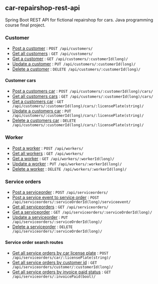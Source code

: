 ## car-repairshop-rest-api
Spring Boot REST API for fictional repairshop for cars. Java programming course final project. 

### Customer

* [Post a customer](#) : `POST /api/customers/`
* [Get all customers](#) : `GET /api/customers/`
* [Get a customer](#) : `GET /api/customers/:customerId(long)/`
* [Update a customer](#) : `PUT /api/customers/:customerId(long)/`
* [Delete a customer](#) : `DELETE /api/customers/:customerId(long)/`

#### Customer cars
* [Post a customers car](#) : `POST /api/customers/:customerId(long)/cars/`
* [Get all customers cars](#) : `GET /api/customers/:customerId(long)/cars/`
* [Get a customers car](#) : `GET /api/customers/:customerId(long)/cars/:licensePlate(string)/`
* [Update a customers car](#) : `PUT /api/customers/:customerId(long)/cars/:licensePlate(string)/`
* [Delete a customers car](#) : `DELETE /api/customers/:customerId(long)/cars/:licensePlate(string)/`

### Worker

* [Post a worker](#) : `POST /api/workers/`
* [Get all workers](#) : `GET /api/workers/`
* [Get a worker](#) : `GET /api/workers/:workerId(long)/`
* [Update a worker](#) : `PUT /api/workers/:workerId(long)/`
* [Delete a worker](#) : `DELETE /api/workers/:workerId(long)/`

### Service orders

* [Post a serviceorder](#) : `POST /api/serviceorders/`
* [Post a service event to service order](#) : `POST /api/serviceorders/:serviceOrderId(long)/serviceevent/`
* [Get all serviceorders](#) : `GET /api/serviceorders/`
* [Get a serviceorder](#) : `GET /api/serviceorders/:serviceOrderId(long)/`
* [Update a serviceorder](#) : `PUT /api/serviceorders/:serviceOrderId(long)/`
* [Delete a serviceorder](#) : `DELETE /api/serviceorders/:serviceOrderId(long)/`

#### Service order search routes

* [Get all service orders by car license plate](#) : `POST /api/serviceorders/car/:licensePlate(string)/`
* [Get all service orders by customer id](#) : `GET /api/serviceorders/customer/:customerId(long)/`
* [Get all service orders by invoice paid status](#) : `GET /api/serviceorders/:invoicePaid(bool)/`
